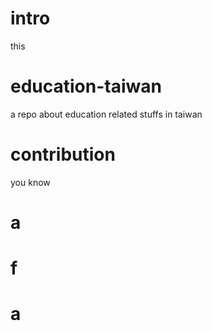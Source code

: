 # intro
this 
# education-taiwan
a repo about education related stuffs in taiwan
# contribution
you know
# a
# f
# a